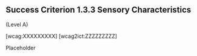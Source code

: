 ## Success Criterion 1.3.3 Sensory Characteristics

(Level A)

[wcag:XXXXXXXXX]
[wcag2ict:ZZZZZZZZZ]

Placeholder

